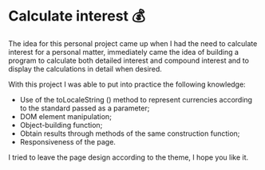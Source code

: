 #   Calculate interest :moneybag:  

The idea for this personal project came up when I had the need to calculate interest for a personal matter, immediately came the idea of building a program to calculate both detailed interest and compound interest and to display the calculations in detail when desired.

 With this project I was able to put into practice the following knowledge: 

-  Use of the toLocaleString () method to represent currencies according to the standard passed as a parameter;
-  DOM element manipulation;
-  Object-building function;
-  Obtain results through methods of the same construction function; 
-  Responsiveness of the page.

 I tried to leave the page design according to the theme, I hope you like it.
